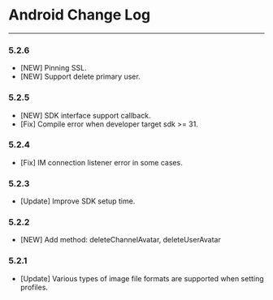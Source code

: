 # Android Change Log

---
### 5.2.6
-   [NEW] Pinning SSL.
-   [NEW] Support delete primary user.

### 5.2.5
-   [NEW] SDK interface support callback.
-   [Fix] Compile error when developer target sdk >= 31.

### 5.2.4

-   [Fix] IM connection listener error in some cases.

### 5.2.3

-   [Update] Improve SDK setup time.

### 5.2.2

-   [NEW] Add method: deleteChannelAvatar, deleteUserAvatar

### 5.2.1

-   [Update] Various types of image file formats are supported when setting profiles.
